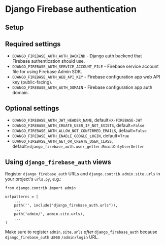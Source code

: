 # Django Firebase authentication

## Setup

## Required settings

* `DJANGO_FIREBASE_AUTH_AUTH_BACKEND` - Django auth backend that Firebase authentication should use.
* `DJANGO_FIREBASE_AUTH_SERVICE_ACCOUNT_FILE` - Firebase service account file for using Firebase Admin SDK.
* `DJANGO_FIREBASE_AUTH_WEB_API_KEY` - Firebase configuration app web API key (public-facing).
* `DJANGO_FIREBASE_AUTH_AUTH_DOMAIN` - Firebase configuration app auth domain.

## Optional settings

* `DJANGO_FIREBASE_AUTH_JWT_HEADER_NAME`, default=`X-FIREBASE-JWT`
* `DJANGO_FIREBASE_AUTH_CREATE_USER_IF_NOT_EXISTS`, default=`False`
* `DJANGO_FIREBASE_AUTH_ALLOW_NOT_CONFIRMED_EMAILS`, default=`False`
* `DJANGO_FIREBASE_AUTH_ENABLE_GOOGLE_LOGIN`, default=`True`
* `DJANGO_FIREBASE_AUTH_GET_OR_CREATE_USER_CLASS`, default=`django_firebase_auth.user_getter:EmailOnlyUserGetter`


## Using `django_firebase_auth` views

Register `django_firebase_auth` URLs and `django.contrib.admin.site.urls` in your project's `urls.py`, e.g.:

```
from django.contrib import admin

urlpatterns = [
    ...
    path('', include("django_firebase_auth.urls")),
    ...
    path('admin/', admin.site.urls),
    ...
]
```
Make sure to register `admin.site.urls` _after_ `django_firebase_auth` because `django_firebase_auth` uses `/admin/login` URL.